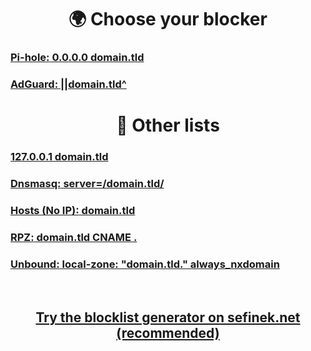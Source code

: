 <div align="center">
    <h1>🌍 Choose your blocker</h1>
</div>

### [**Pi-hole:** 0.0.0.0 domain.tld](md/Pi-hole.md)
### [**AdGuard:** ||domain.tld^](md/AdGuard.md)


<div align="center">
    <h1>📝 Other lists</h1>
</div>

### [**127.0.0.1** domain.tld](md/127.0.0.1.md)
### [**Dnsmasq:** server=/domain.tld/](md/dnsmasq.md)
### [**Hosts (No IP):** domain.tld](md/noip.md)
### [**RPZ:** domain.tld CNAME .](md/RPZ.md)
### [**Unbound:** local-zone: "domain.tld." always_nxdomain](md/Unbound.md)


<br>
<h2 align="center">
    <a href="https://sefinek.net/blocklist-generator" title="Personalized Blocklist Generator - Take Full Control of Your Network">
        Try the blocklist generator on sefinek.net (recommended)
    </a>
</h2>
